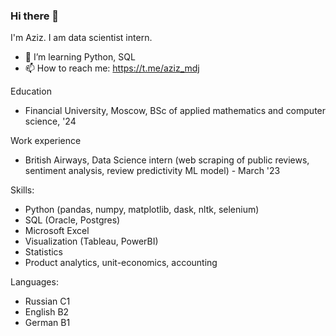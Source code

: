 ### Hi there 👋

I'm Aziz. I am data scientist intern. 
- 🌱 I’m learning Python, SQL
- 📫 How to reach me: https://t.me/aziz_mdj

Education
- Financial University, Moscow, BSc of applied mathematics and computer science, '24 

Work experience
- British Airways, Data Science intern (web scraping of public reviews, sentiment analysis, review predictivity ML model) - March '23

Skills:
- Python (pandas, numpy, matplotlib, dask, nltk, selenium)
- SQL (Oracle, Postgres)
- Microsoft Excel
- Visualization (Tableau, PowerBI)
- Statistics
- Product analytics, unit-economics, accounting

Languages:
- Russian C1
- English B2
- German B1

<!--
**azizMamadjon0v/azizMamadjon0v** is a ✨ _special_ ✨ repository because its `README.md` (this file) appears on your GitHub profile.

Here are some ideas to get you started:

-->

